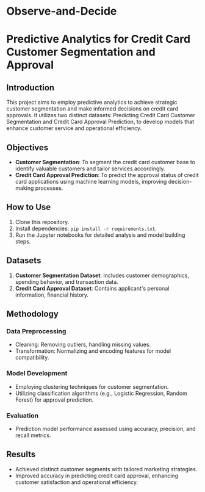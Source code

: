 # Observe-and-Decide

# Predictive Analytics for Credit Card Customer Segmentation and Approval

## Introduction

This project aims to employ predictive analytics to achieve strategic customer segmentation and make informed decisions on credit card approvals. It utilizes two distinct datasets: Predicting Credit Card Customer Segmentation and Credit Card Approval Prediction, to develop models that enhance customer service and operational efficiency.

## Objectives

- **Customer Segmentation**: To segment the credit card customer base to identify valuable customers and tailor services accordingly.
- **Credit Card Approval Prediction**: To predict the approval status of credit card applications using machine learning models, improving decision-making processes.

## How to Use

1. Clone this repository.
2. Install dependencies: `pip install -r requirements.txt`.
3. Run the Jupyter notebooks for detailed analysis and model building steps.

## Datasets

1. **Customer Segmentation Dataset**: Includes customer demographics, spending behavior, and transaction data.
2. **Credit Card Approval Dataset**: Contains applicant's personal information, financial history.

## Methodology

### Data Preprocessing

- Cleaning: Removing outliers, handling missing values.
- Transformation: Normalizing and encoding features for model compatibility.

### Model Development

- Employing clustering techniques for customer segmentation.
- Utilizing classification algorithms (e.g., Logistic Regression, Random Forest) for approval prediction.

### Evaluation

- Prediction model performance assessed using accuracy, precision, and recall metrics.

## Results

- Achieved distinct customer segments with tailored marketing strategies.
- Improved accuracy in predicting credit card approval, enhancing customer satisfaction and operational efficiency.



